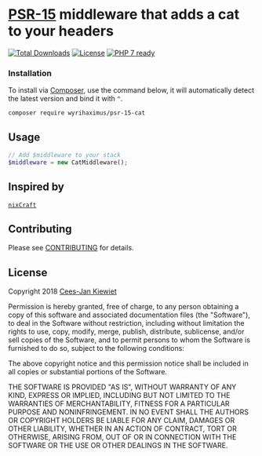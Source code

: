 # [PSR-15](http://www.php-fig.org/psr/psr-15/) middleware that adds a cat to your headers

[![Total Downloads](https://poser.pugx.org/WyriHaximus/psr-15-cat/downloads.png)](https://packagist.org/packages/WyriHaximus/psr-15-cat/stats)
[![License](https://poser.pugx.org/WyriHaximus/psr-15-cat/license.png)](https://packagist.org/packages/wyrihaximus/psr-15-cat)
[![PHP 7 ready](http://php7ready.timesplinter.ch/WyriHaximus/php-psr-15-cat/badge.svg)](https://travis-ci.org/WyriHaximus/php-psr-15-cat)

### Installation ###

To install via [Composer](http://getcomposer.org/), use the command below, it will automatically detect the latest version and bind it with `^`.

```
composer require wyrihaximus/psr-15-cat 
```

## Usage ##

```php
// Add $middleware to your stack
$middleware = new CatMiddleware();
```

## Inspired by ##

[`nixCraft`](https://twitter.com/nixcraft/status/1027639812378054656)

## Contributing ##

Please see [CONTRIBUTING](CONTRIBUTING.md) for details.

## License ##

Copyright 2018 [Cees-Jan Kiewiet](http://wyrihaximus.net/)

Permission is hereby granted, free of charge, to any person
obtaining a copy of this software and associated documentation
files (the "Software"), to deal in the Software without
restriction, including without limitation the rights to use,
copy, modify, merge, publish, distribute, sublicense, and/or sell
copies of the Software, and to permit persons to whom the
Software is furnished to do so, subject to the following
conditions:

The above copyright notice and this permission notice shall be
included in all copies or substantial portions of the Software.

THE SOFTWARE IS PROVIDED "AS IS", WITHOUT WARRANTY OF ANY KIND,
EXPRESS OR IMPLIED, INCLUDING BUT NOT LIMITED TO THE WARRANTIES
OF MERCHANTABILITY, FITNESS FOR A PARTICULAR PURPOSE AND
NONINFRINGEMENT. IN NO EVENT SHALL THE AUTHORS OR COPYRIGHT
HOLDERS BE LIABLE FOR ANY CLAIM, DAMAGES OR OTHER LIABILITY,
WHETHER IN AN ACTION OF CONTRACT, TORT OR OTHERWISE, ARISING
FROM, OUT OF OR IN CONNECTION WITH THE SOFTWARE OR THE USE OR
OTHER DEALINGS IN THE SOFTWARE.
